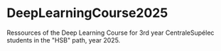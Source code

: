 # DeepLearningCourse2025
 Ressources of the Deep Learning Course for 3rd year CentraleSupélec students in the "HSB" path, year 2025.
